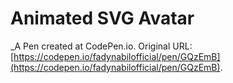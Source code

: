# Animated SVG Avatar
 _A Pen created at CodePen.io. Original URL: [https://codepen.io/fadynabilofficial/pen/GQzEmB](https://codepen.io/fadynabilofficial/pen/GQzEmB).

 